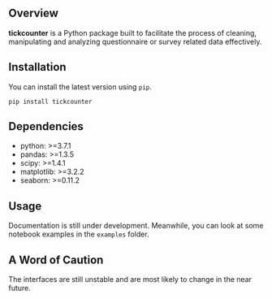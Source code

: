 Overview
--------

**tickcounter** is a Python package built to facilitate the process of cleaning, manipulating and analyzing questionnaire or survey related data effectively. 

Installation
------
You can install the latest version using `pip`.

```
pip install tickcounter
```

Dependencies
----
- python: >=3.7.1
- pandas: >=1.3.5
- scipy: >=1.4.1
- matplotlib: >=3.2.2
- seaborn: >=0.11.2

Usage
----
Documentation is still under development. Meanwhile, you can look at some notebook examples in the `examples` folder.

A Word of Caution
----
The interfaces are still unstable and are most likely to change in the near future.
